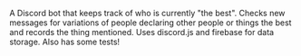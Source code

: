 A Discord bot that keeps track of who is currently "the best".
Checks new messages for variations of people declaring other people or things the best and records the thing mentioned.
Uses discord.js and firebase for data storage.
Also has some tests!